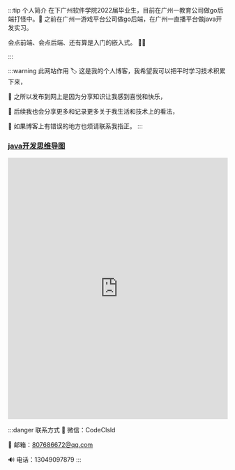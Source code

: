 :::tip 个人简介 
 在下广州软件学院2022届毕业生，目前在广州一教育公司做go后端打怪中。:bug:
 之前在广州一游戏平台公司做go后端，在广州一直播平台做java开发实习。

 会点前端、会点后端、还有算是入门的嵌入式。  🧑‍💻

:::

:::warning 此网站作用
🏷️ 这是我的个人博客，我希望我可以把平时学习技术积累下来，

🚩 之所以发布到网上是因为分享知识让我感到喜悦和快乐，

🌱 后续我也会分享更多和记录更多关于我生活和技术上的看法，

🤡 如果博客上有错误的地方也烦请联系我指正。
:::

### [java开发思维导图](https://www.processon.com/view/link/61c2e717e0b34d606977e654)
<iframe id="embed_dom" name="embed_dom" frameborder="0" style="display:block;width:100%; height:600px;" src="https://www.processon.com/embed/61c2e3b25653bb2eb0287326"></iframe>

:::danger 联系方式
💬 微信：CodeClsld

📄 邮箱：807686672@qq.com

🔊 电话：13049097879
:::
